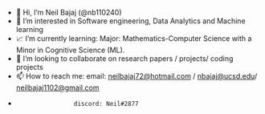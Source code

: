 - 👋 Hi, I’m Neil Bajaj (@nb110240) 
- 👀 I’m interested in Software engineering, Data Analytics and Machine learning
- 📈 I’m currently learning: Major: Mathematics-Computer Science with a Minor in Cognitive Science (ML). 
- 💞️ I’m looking to collaborate on research papers / projects/ coding projects
- 📫 How to reach me: email: neilbajaj72@hotmail.com / nbajaj@ucsd.edu/ neilbajaj1102@gmail.com
-                     discord: Neil#2877

<!---
nb110240/nb110240 is a ✨ special ✨ repository because its `README.md` (this file) appears on your GitHub profile.
You can click the Preview link to take a look at your changes.
--->

